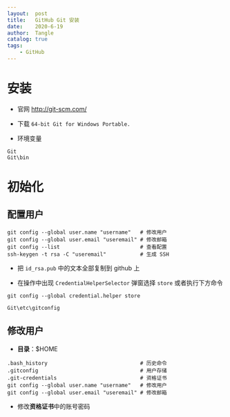 ```yaml
---
layout:  post
title:   GitHub Git 安装
date:    2020-6-19
author:  Tangle
catalog: true
tags:
    - GitHub
---
```


# 安装

- 官网 <http://git-scm.com/>

- 下载 `64-bit Git for Windows Portable.`

- 环境变量

```
Git
Git\bin
```

# 初始化

## 配置用户

```
git config --global user.name "username"   # 修改用户
git config --global user.email "useremail" # 修改邮箱
git config --list                          # 查看配置
ssh-keygen -t rsa -C "useremail"           # 生成 SSH
```

- 把 `id_rsa.pub` 中的文本全部复制到 github 上

- 在操作中出现 `CredentialHelperSelector` 弹窗选择 `store` 或者执行下方命令

```
git config --global credential.helper store
```

```
Git\etc\gitconfig
```

## 修改用户

- **目录**：$HOME

```
.bash_history                              # 历史命令
.gitconfig                                 # 用户存储
.git-credentials                           # 资格证书
git config --global user.name "username"   # 修改用户
git config --global user.email "useremail" # 修改邮箱
```

- 修改**资格证书**中的账号密码
